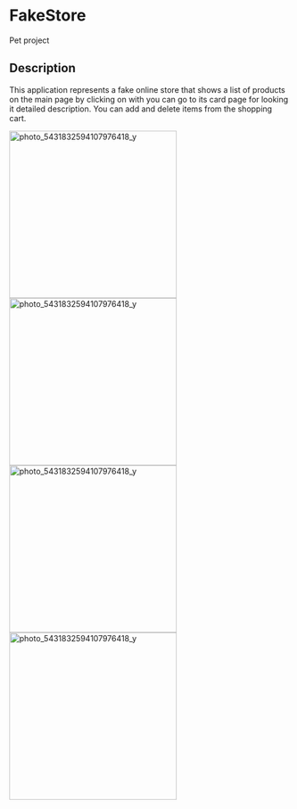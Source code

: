 # FakeStore
Pet project

## Description

This application represents a fake online store that shows a list of products on the main page by clicking on with you can go to its card page for looking it detailed description. You can add and delete items from the shopping cart.

<img src="https://github.com/freerunningpanda/Product-App/assets/91142494/381559ad-e905-40b7-8fd6-ab43e0179cdd" width="300" alt="photo_5431832594107976418_y">
<img src="https://github.com/freerunningpanda/Product-App/assets/91142494/e755c9eb-dff8-4852-8363-25f4d20dbfe6" width="300" alt="photo_5431832594107976418_y">
<img src="https://github.com/freerunningpanda/Product-App/assets/91142494/37f99a76-68c3-43b5-8fd3-a8a7a8562095" width="300" alt="photo_5431832594107976418_y">
<img src="https://github.com/freerunningpanda/Product-App/assets/91142494/9bae12b7-5277-4f7c-83f7-c60bc9d60150" width="300" alt="photo_5431832594107976418_y">
